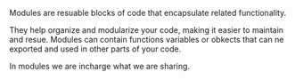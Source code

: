Modules are resuable blocks of code that encapsulate related functionality.

They help organize and modularize your code, making it easier to maintain and resue. Modules can contain functions variables or obkects that can ne exported and used in other parts of your code.

In modules we are incharge what we are sharing.
